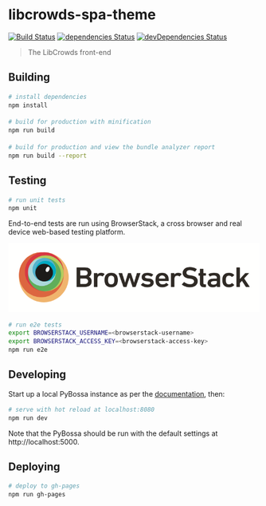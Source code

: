 # libcrowds-spa-theme

[![Build Status](https://travis-ci.org/LibCrowds/libcrowds-spa-theme.svg?branch=master)](https://travis-ci.org/LibCrowds/libcrowds-spa-theme)
[![dependencies Status](https://david-dm.org/LibCrowds/libcrowds-spa-theme/status.svg)](https://david-dm.org/LibCrowds/libcrowds-spa-theme)
[![devDependencies Status](https://david-dm.org/LibCrowds/libcrowds-spa-theme/dev-status.svg)](https://david-dm.org/LibCrowds/libcrowds-spa-theme?type=dev)

> The LibCrowds front-end

## Building

``` bash
# install dependencies
npm install

# build for production with minification
npm run build

# build for production and view the bundle analyzer report
npm run build --report
```

## Testing

``` bash
# run unit tests
npm unit
```

End-to-end tests are run using BrowserStack, a cross browser and real device web-based testing platform.

[![BrowserStack Logo](browserstack-logo.png)](https://www.browserstack.com)

``` bash
# run e2e tests
export BROWSERSTACK_USERNAME=<browserstack-username>
export BROWSERSTACK_ACCESS_KEY=<browserstack-access-key>
npm run e2e
```

## Developing

Start up a local PyBossa instance as per the [documentation](http://docs.pybossa.com/en/latest/), then:

``` bash
# serve with hot reload at localhost:8080
npm run dev
```

Note that the PyBossa should be run with the default settings at http://localhost:5000.


## Deploying

``` bash
# deploy to gh-pages
npm run gh-pages
```
